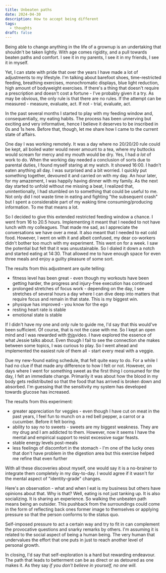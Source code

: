 ```yaml
---
title: Unbeaten paths
date: 2024-04-30
description: How to accept being different
tags:
  - thoughts
draft: false
---
```

Being able to change anything in the life of a grownup is an undertaking that shouldn't be taken lightly. With age comes rigidity, and a pull towards beaten paths and comfort. I see it in my parents, I see it in my friends, I see it in myself. 

Yet, I can state with pride that over the years I have made a lot of adjustments to my lifestyle. I'm talking about barefoot shoes, time-restricted feeding, breathing exercises, monochromatic displays, blue light reduction, high amount of bodyweight exercises. If there's a thing that doesn't require a prescription and doesn't cost a fortune - I've probably given it a try. As may be obvious, the only rule is that there are no rules. If the attempt can be measured - measure, evaluate, act. If not - trial, evaluate, act.

In the past several months I started to play with my feeding window and, consequentially, my eating habits. The process has been unnerving but exciting and very informative, hence I believe it deserves to be inscribed in 0s and 1s here. Before that, though, let me share how I came to the current state of affairs.

One day I was working remotely. It was a day where no 20/20/20 rule could be kept, all boiled water would never amount to a tea, where my buttocks would scream for mercy and my mouth would be dry. Yes, I had _a lot_ of work to do. When the working day needed a conclusion of sorts due to parental duties, I found myself staring at my watch. It showed 16:00. I hadn't eaten anything all day. I was surprised and a bit worried. I quickly put something together, devoured it and carried on with my day. An hour later, for my amazement, I was happily having dinner with my family. As the next day started to unfold without me missing a beat, I realized that, unintentionally, I had stumbled on to something that could be useful to me. Not only did I not waste time in eating and fighting "the subsequent crash" but I spent a considerable part of my waking time consuming/producing information. To me that means a lot. 

So I decided to give this extended restricted feeding window a chance. I went from 16 to 20.5 hours. Implementing it meant that I needed to not have lunch with my colleagues. That made me sad, as I appreciate the conversations we have over a meal. It also meant that I needed to eat cold food. However, I went on with it and albeit confused, my dear co-workers didn't bother too much with my experiment. This went on for a week. I saw the potential but felt that it was unsustainable. So I dialed it down a notch and started eating at 14:30. That allowed me to have enough space for even three meals and enjoy a guilty pleasure of some sort.

The results from this adjustment are quite telling:
- fitness level has been great - even though my workouts have been getting harder, the progress and injury-free execution has continued
- prolonged stretches of focus work - depending on the day, I see stretches of several hours a day where I can dive deep into matters that require focus and remain in that state. This is my biggest win.
- physique has improved - you know for the ego
- resting heart rate is stable
- emotional state is stable

If I didn't have my one and only rule to guide me, I'd say that this would've been sufficient. Of course, that is not the case with me. So I kept an open mind and I was rewarded with [this](https://youtu.be/1PkshTBkWZ8?si=iCvDnWucqMaJLzXL)video. I have explored the essence of what Jessie talks about. Even though I fail to see the connection she makes between some topics, I was curious to play. So I went ahead and implemented the easiest rule of them all - start every meal with a veggie. 

Due my new-found eating schedule, that felt quite easy to do. For a while I had no clue if that made any difference to how I felt or not. However, on days where I went for something sweet as the first thing I consumed for the day, I felt an immediate change. Primarily it was about how the blood in my body gets redistributed so that the food that has arrived is broken down and absorbed. I'm guessing that the sensitivity my system has developed towards glucose has increased.

The results from this experiment:
- greater appreciation for veggies - even though I have cut on meat in the past years, I feel fun to munch on a red bell pepper, a carrot or a cucumber. Before it felt boring.
- ability to say _no_ to sweets - sweets are my biggest weakness. They are my drug and I am addicted to them. However, now it seems I have the mental and empirical support to resist excessive sugar feasts.
- stable energy levels post-meals
- less feelings of discomfort in the stomach - I'm one of the lucky ones that don't have problem in the digestion area but this exercise helped me refine that even further

With all these discoveries about myself, one would say it is a no-brainer to integrate them completely in my day-to-day. I would agree if it wasn't for the mental aspect of "identity-grade" changes.

Here's an observation - what and when I eat is my business but others have opinions about that. Why is that? Well, eating is not just tanking up. It is also socializing. It is sharing an experience. So walking the unbeaten path means being an outsider. This pushback from the surroundings could come in the form of reflecting back ones former image to themselves or applying pressure so that the person conforms to the status quo.

Self-imposed pressure to act a certain way and try to fit in can complement the provocative questions and snarky remarks by others. I'm assuming it is related to the social aspect of being a human being. The very human that undervalues the effort that one puts in just to reach another level of personal growth.

In closing, I'd say that self-exploration is a hard but rewarding endeavour. The path that leads to betterment can be as direct or as detoured as one makes it. As they say _if you don't believe in yourself, no one will._
